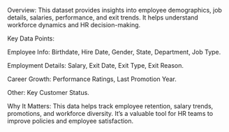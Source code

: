 Overview:
This dataset provides insights into employee demographics, job details, salaries, performance, and exit trends. 
It helps understand workforce dynamics and HR decision-making.

Key Data Points:

Employee Info: Birthdate, Hire Date, Gender, State, Department, Job Type.

Employment Details: Salary, Exit Date, Exit Type, Exit Reason.

Career Growth: Performance Ratings, Last Promotion Year.

Other: Key Customer Status.

Why It Matters:
This data helps track employee retention, salary trends, promotions, and workforce diversity. 
It’s a valuable tool for HR teams to improve policies and employee satisfaction.
